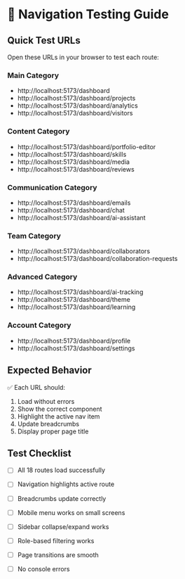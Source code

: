 # 🧪 Navigation Testing Guide

## Quick Test URLs

Open these URLs in your browser to test each route:

### Main Category
- http://localhost:5173/dashboard
- http://localhost:5173/dashboard/projects
- http://localhost:5173/dashboard/analytics
- http://localhost:5173/dashboard/visitors

### Content Category
- http://localhost:5173/dashboard/portfolio-editor
- http://localhost:5173/dashboard/skills
- http://localhost:5173/dashboard/media
- http://localhost:5173/dashboard/reviews

### Communication Category
- http://localhost:5173/dashboard/emails
- http://localhost:5173/dashboard/chat
- http://localhost:5173/dashboard/ai-assistant

### Team Category
- http://localhost:5173/dashboard/collaborators
- http://localhost:5173/dashboard/collaboration-requests

### Advanced Category
- http://localhost:5173/dashboard/ai-tracking
- http://localhost:5173/dashboard/theme
- http://localhost:5173/dashboard/learning

### Account Category
- http://localhost:5173/dashboard/profile
- http://localhost:5173/dashboard/settings

## Expected Behavior

✅ Each URL should:
1. Load without errors
2. Show the correct component
3. Highlight the active nav item
4. Update breadcrumbs
5. Display proper page title

## Test Checklist

- [ ] All 18 routes load successfully
- [ ] Navigation highlights active route
- [ ] Breadcrumbs update correctly
- [ ] Mobile menu works on small screens
- [ ] Sidebar collapse/expand works
- [ ] Role-based filtering works
- [ ] Page transitions are smooth
- [ ] No console errors

